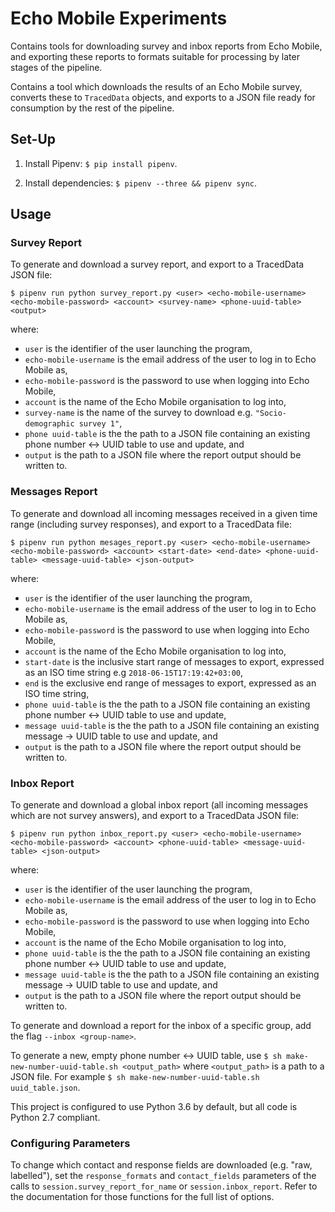 # Echo Mobile Experiments
Contains tools for downloading survey and inbox reports from Echo Mobile, and exporting these reports to formats
suitable for processing by later stages of the pipeline.

Contains a tool which downloads the results of an Echo Mobile survey, converts these to `TracedData` objects, and 
exports to a JSON file ready for consumption by the rest of the pipeline.

## Set-Up
1. Install Pipenv: `$ pip install pipenv`.

1. Install dependencies: `$ pipenv --three && pipenv sync`.

## Usage
### Survey Report
To generate and download a survey report, and export to a TracedData JSON file:
```
$ pipenv run python survey_report.py <user> <echo-mobile-username> <echo-mobile-password> <account> <survey-name> <phone-uuid-table> <output>
```
where:
- `user` is the identifier of the user launching the program,
- `echo-mobile-username` is the email address of the user to log in to Echo Mobile as,
- `echo-mobile-password` is the password to use when logging into Echo Mobile,
- `account` is the name of the Echo Mobile organisation to log into,
- `survey-name` is the name of the survey to download e.g. `"Socio-demographic survey 1"`,
- `phone uuid-table` is the the path to a JSON file containing an existing phone number <-> UUID table to use and update, and
- `output` is the path to a JSON file where the report output should be written to.

### Messages Report
To generate and download all incoming messages received in a given time range (including survey responses), 
and export to a TracedData file:
```
$ pipenv run python mesages_report.py <user> <echo-mobile-username> <echo-mobile-password> <account> <start-date> <end-date> <phone-uuid-table> <message-uuid-table> <json-output>
```
where:
- `user` is the identifier of the user launching the program,
- `echo-mobile-username` is the email address of the user to log in to Echo Mobile as,
- `echo-mobile-password` is the password to use when logging into Echo Mobile,
- `account` is the name of the Echo Mobile organisation to log into,
- `start-date` is the inclusive start range of messages to export, expressed as an ISO time string e.g `2018-06-15T17:19:42+03:00`,
- `end` is the exclusive end range of messages to export, expressed as an ISO time string,
- `phone uuid-table` is the the path to a JSON file containing an existing phone number <-> UUID table to use and update,
- `message uuid-table` is the the path to a JSON file containing an existing message -> UUID table to use and update, and
- `output` is the path to a JSON file where the report output should be written to.
    
### Inbox Report
To generate and download a global inbox report (all incoming messages which are not survey answers),
and export to a TracedData JSON file:
```
$ pipenv run python inbox_report.py <user> <echo-mobile-username> <echo-mobile-password> <account> <phone-uuid-table> <message-uuid-table> <json-output>
```
where:
- `user` is the identifier of the user launching the program,
- `echo-mobile-username` is the email address of the user to log in to Echo Mobile as,
- `echo-mobile-password` is the password to use when logging into Echo Mobile,
- `account` is the name of the Echo Mobile organisation to log into,
- `phone uuid-table` is the the path to a JSON file containing an existing phone number <-> UUID table to use and update,
- `message uuid-table` is the the path to a JSON file containing an existing message -> UUID table to use and update, and
- `output` is the path to a JSON file where the report output should be written to.

To generate and download a report for the inbox of a specific group, add the flag `--inbox <group-name>`.

To generate a new, empty phone number <-> UUID table, use
`$ sh make-new-number-uuid-table.sh <output_path>` where `<output_path>` is a path to a JSON file.
For example `$ sh make-new-number-uuid-table.sh uuid_table.json`.
   
This project is configured to use Python 3.6 by default, but all code is Python 2.7 compliant.

### Configuring Parameters
To change which contact and response fields are downloaded (e.g. "raw, labelled"),
set the `response_formats` and `contact_fields` parameters of the calls
to `session.survey_report_for_name` or `session.inbox_report`.
Refer to the documentation for those functions for the full
list of options.

